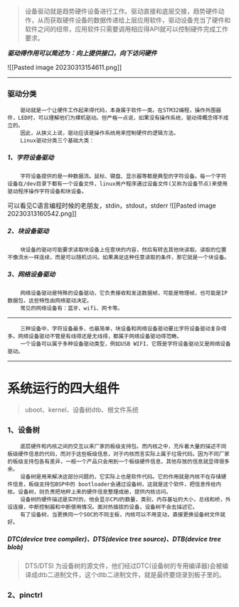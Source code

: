 >设备驱动就是趋势硬件设备进行工作。驱动直接和底层交接，趋势硬件动作，从而获取硬件设备的数据传递给上层应用软件，驱动设备充当了硬件和软件之间的纽带，应用软件只需要调用相应得API就可以控制硬件完成工作要求。

_**驱动得作用可以简述为：向上提供接口，向下访问硬件**_

![[Pasted image 20230313154611.png]]

---
### 驱动分类
		驱动就是一个让硬件工作起来得代码，本身属于软件一类。在STM32编程，操作外围器件，LED时，可以理解他们为裸机驱动。但严格一点说，如果没有操作系统，驱动得概念得不成立的。
		因此，从狭义上说，驱动应该是操作系统用来控制硬件的逻辑方法。
		Linux驱动分类三个基础大类：

##### 1、字符设备驱动
		字符设备提供的是一种数据流。鼠标、键盘、显示器等都是典型的字符设备。每一个字符设备在/dev目录下都有一个设备文件，linux用户程序通过设备文件(又称为设备节点)来使用驱动程序操作字符设备和块设备。
可以看见C语言编程时候的老朋友，stdin，stdout，stderr
![[Pasted image 20230313160542.png]]

##### 2、块设备驱动
		块设备的驱动可能要求读取块设备上任意块的内容，然后有转去其他块读取。读取的位置不像流水一样连续，而是可以随机访问。如果满足这种任意读取的条件，那它就是一个块设备。
##### 3、网络设备驱动
		网络设备驱动是特殊的设备驱动，它负责接收和发送数据帧，可能是物理帧，也可能是IP数据包，这些特性由网络驱动决定。
		常见的网络设备有：蓝牙、wifi、网卡等。

---
		三种设备中，字符设备最多，也最简单，块设备和网络设备驱动要比字符设备驱动复杂得多。网络设备驱动不管是有线得还是无线得，都属于网络设备驱动得范畴。
		一个设备可以属于多种设备驱动类型，例如USB WIFI，它既是字符设备驱动又是网络设备驱动。

---
# 系统运行的四大组件
>uboot、kernel、设备树dtb、根文件系统


### 1、设备树

		底层硬件和内核之间的交互以来厂家的板级支持包。而内核之中，充斥着大量的描述不同板级硬件信息的代码，而对于这些板级信息，对于内核而言实际上属于垃圾代码。因为不同厂家的板级支持包各有差异，一般一个产品只会用到一个板级硬件信息，其他存放的信息就显得很多余。
		设备树是用来解决这部分问题的，它实际上也是软件代码。它的作用就是内核不在存储硬件信息，板级支持包BSP中的 bootloader会通过设备树，这就是这个软件，把信息传给内核。设备树，则负责把地秤上来的硬件信息整理成册，提供内核访问。
		设备树的硬件描述是实时的，他会显示CPU的数量，类别，内存基址的大小，总线和桥，外设连接，中断控制器和中断使用情况。面对热插拔的设备，设备树不会去描述它。
		有了设备树，当更换同一个SOC的不同主板，内核可以不用变动，直接更换设备树文件就好。

##### DTC(device tree compiler)、DTS(device tree source)、DTB(device tree blob)
>DTS/DTSI 为设备树的源文件，他们经过DTC(设备树的专用编译器)会被编译成dtb二进制文件，这个dtb二进制文件，就是最终要烧录到板子里的。


### 2、pinctrl





